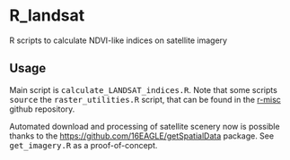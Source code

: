 # R_landsat
R scripts to calculate NDVI-like indices on satellite imagery

## Usage
Main script is <tt>calculate_LANDSAT_indices.R</tt>.
Note that some scripts <tt>source</tt> the <tt>raster_utilities.R</tt> script, that can be found in the [r-misc](https://github.com/dgpreatoni/R-misc) github repository.

Automated download and processing of satellite scenery now is possible thanks to the https://github.com/16EAGLE/getSpatialData package.
See <tt>get_imagery.R</tt> as a proof-of-concept.
